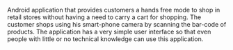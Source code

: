 Android application that provides customers a hands free mode to shop in retail stores without having a need to carry a cart for shopping. The customer shops using his smart-phone camera by scanning the bar-code of products. The application has a very simple user interface so that even people with little or no technical knowledge can use this application. 
